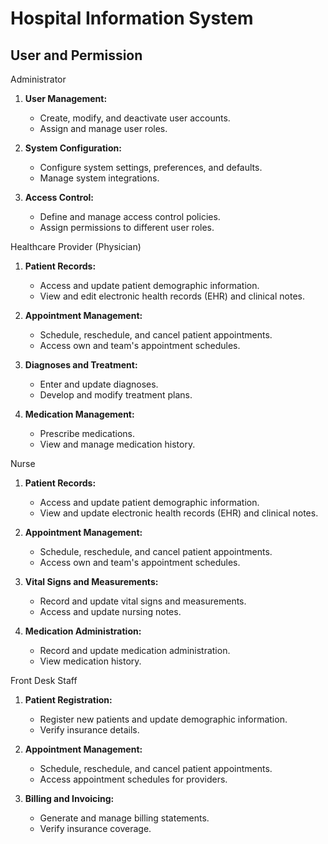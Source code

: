 # Hospital Information System

## User and Permission

Administrator

  1. **User Management:**
     - Create, modify, and deactivate user accounts.
     - Assign and manage user roles.
  
  2. **System Configuration:**
     - Configure system settings, preferences, and defaults.
     - Manage system integrations.

  3. **Access Control:**
     - Define and manage access control policies.
     - Assign permissions to different user roles.

Healthcare Provider (Physician)

  1. **Patient Records:**
     - Access and update patient demographic information.
     - View and edit electronic health records (EHR) and clinical notes.

  2. **Appointment Management:**
     - Schedule, reschedule, and cancel patient appointments.
     - Access own and team's appointment schedules.

  3. **Diagnoses and Treatment:**
     - Enter and update diagnoses.
     - Develop and modify treatment plans.

  4. **Medication Management:**
     - Prescribe medications.
     - View and manage medication history.
    
Nurse

  1. **Patient Records:**
     - Access and update patient demographic information.
     - View and update electronic health records (EHR) and clinical notes.
  
  2. **Appointment Management:**
     - Schedule, reschedule, and cancel patient appointments.
     - Access own and team's appointment schedules.

  3. **Vital Signs and Measurements:**
     - Record and update vital signs and measurements.
     - Access and update nursing notes.

  4. **Medication Administration:**
     - Record and update medication administration.
     - View medication history.

Front Desk Staff

  1. **Patient Registration:**
      - Register new patients and update demographic information.
      - Verify insurance details.
        
  2. **Appointment Management:**
     - Schedule, reschedule, and cancel patient appointments.
     - Access appointment schedules for providers.

  3. **Billing and Invoicing:**
     - Generate and manage billing statements.
     - Verify insurance coverage.





